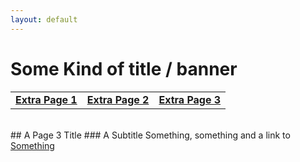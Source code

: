 ```yaml
---
layout: default
---
```


# Some Kind of title / banner

|    |    |    |
|----|----|----|
| [__Extra Page 1__](./Extra_Page_1.html) | [__Extra Page 2__](./Extra_Page_2.html) | [__Extra Page 3__](./Extra_Page_3.html) |

<br/>
## A Page 3 Title
### A Subtitle 
Something, something and a link to  <a href="https://en.wikipedia.org/wiki/Something_(concept)"> Something</a>

